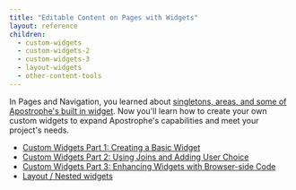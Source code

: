 ```yaml
---
title: "Editable Content on Pages with Widgets"
layout: reference
children:
  - custom-widgets
  - custom-widgets-2
  - custom-widgets-3
  - layout-widgets
  - other-content-tools
---
```


In Pages and Navigation, you learned about [singletons, areas, and some of Apostrophe's built in widget](../pages-and-navigation/widgets-singletons-and-areas). Now you'll learn how to create your own custom widgets to expand Apostrophe's capabilities and meet your project's needs.

* [Custom Widgets Part 1: Creating a Basic Widget](tutorials/core-concepts/editable-content-on-pages/custom-widgets.md)
* [Custom Widgets Part 2: Using Joins and Adding User Choice](tutorials/core-concepts/editable-content-on-pages/custom-widgets-2.md)
* [Custom Widgets Part 3: Enhancing Widgets with Browser-side Code](tutorials/core-concepts/editable-content-on-pages/custom-widgets-3.md)
* [Layout / Nested widgets](tutorials/core-concepts/editable-content-on-pages/layout-widgets.md)
